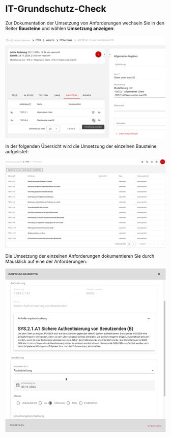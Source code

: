 # IT-Grundschutz-Check

Zur Dokumentation der Umsetzung von Anforderungen wechseln Sie in den Reiter **Bausteine** und wählen **Umsetzung anzeigen**:

![Umsetzung anzeigen](/assets/domain-it-gs/verinice-31_check.de.png)

In der folgenden Übersicht wird die Umsetzung der einzelnen Bausteine aufgelistet:

![Ubersicht der Umsetzungen](/assets/domain-it-gs/verinice-31_ri_list.de.png)

Die Umsetzung der einzelnen Anforderungen dokumentieren Sie durch Mausklick auf eine der Anforderungen:

![Umsetzung bearbeiten](/assets/domain-it-gs/verinice-31_ri.de.png)

